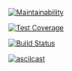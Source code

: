 [![Maintainability](https://api.codeclimate.com/v1/badges/a99a88d28ad37a79dbf6/maintainability)](https://codeclimate.com/github/codeclimate/codeclimate/maintainability)

[![Test Coverage](https://api.codeclimate.com/v1/badges/a99a88d28ad37a79dbf6/test_coverage)](https://codeclimate.com/github/codeclimate/codeclimate/test_coverage)

[![Build Status](https://travis-ci.com/svpetrakov/python-project-lvl1.svg?branch=master)](https://travis-ci.com/svpetrakov/python-project-lvl1)

[![asciicast](https://asciinema.org/a/BTs5W7ED4PjBso53t2bymgHTq.svg)](https://asciinema.org/a/BTs5W7ED4PjBso53t2bymgHTq)